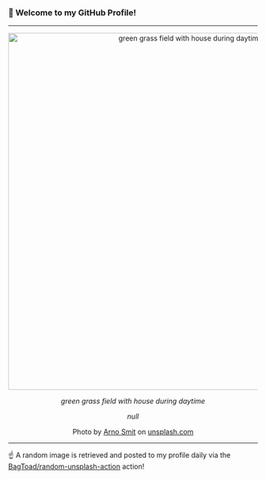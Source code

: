 ### 👋 Welcome to my GitHub Profile!

----

<div align="center">
  <img width="720" src="https://images.unsplash.com/photo-1470423725703-b136e2a8254c?crop=entropy&cs=tinysrgb&fit=max&fm=jpg&ixid=M3w1NTI0OTR8MHwxfHJhbmRvbXx8fHx8fHx8fDE3NTQyODg1NDV8&ixlib=rb-4.1.0&q=80&w=1080" alt="green grass field with house during daytime">
  
  <em>green grass field with house during daytime</em>
  
  <em>null</em>
  
  Photo by [Arno Smit](https://www.instagram.com/_entreprenerd) on [unsplash.com](https://unsplash.com/)
</div>

----

☝️ A random image is retrieved and posted to my profile daily via the [BagToad/random-unsplash-action](https://github.com/BagToad/random-unsplash-action) action!

